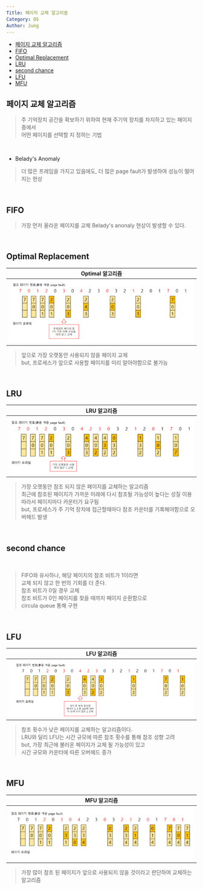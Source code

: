 ```yaml
---
Title: 페이지 교체 알고리즘
Category: OS
Author: Jung
---
```


- [페이지 교체 알고리즘](#페이지-교체-알고리즘)
- [FIFO](#fifo)
- [Optimal Replacement](#optimal-replacement)
- [LRU](#lru)
- [second chance](#second-chance)
- [LFU](#lfu)
- [MFU](#mfu)

## 페이지 교체 알고리즘

> 주 기억장치 공간을 확보하기 위하여 현재 주기억 장치를 차지하고 있는 페이지 중에서  
> 어떤 페이지를 선택할 지 정하는 기법

</br>

- Belady's Anomaly

> 더 많은 프레임을 가지고 있음에도,
> 더 많은 page fault가 발생하여 성능이 떨어지는 현상

</br>

## FIFO

> 가장 먼저 올라온 페이지를 교체
> Belady's anonaly 현상이 발생할 수 있다.

</br>

## Optimal Replacement

|                   Optimal 알고리즘                    |
| :---------------------------------------------------: |
| ![Optimal 알고리즘](../res/_page_replacement_opt.png) |

> 앞으로 가장 오랫동안 사용되지 않을 페이지 교체  
> but, 프로세스가 앞으로 사용할 페이지를 미리 알아야함으로 불가능

</br>

## LRU

|                   LRU 알고리즘                    |
| :-----------------------------------------------: |
| ![LRU 알고리즘](../res/_page_replacement_lru.png) |

> 가장 오랫동안 참조 되지 않은 페이지를 교체하는 알고리즘  
> 최근에 참조된 페이지가 가까운 미래에 다시 참조될 가능성이 높다는 성질 이용  
> 따라서 페이지마다 카운터가 요구됨  
> but, 프로세스가 주 기억 장치에 접근할때마다 참조 카운터를 기록해야함으로 오버헤드 발생

</br>

## second chance

</br>

> FIFO와 유사하나, 해당 페이지의 참조 비트가 1이라면  
> 교체 되지 않고 한 번의 기회를 더 준다.  
> 참조 비트가 0일 경우 교체  
> 참조 비트가 0인 페이지를 찾을 때까지 페이지 순환함으로  
> circula queue 통해 구현

</br>

## LFU

|                   LFU 알고리즘                    |
| :-----------------------------------------------: |
| ![LFU 알고리즘](../res/_page_replacement_lfu.png) |

> 참조 횟수가 낮은 페이지를 교체하는 알고리즘이다.  
> LRU와 달리 LFU는 시간 규모에 따른 참조 횟수를 통해 참조 성향 고려  
> but, 가장 최근에 불러온 페이지가 교체 될 가능성이 있고  
> 시간 규모와 카운터에 따른 오버헤드 증가

</br>

## MFU

|                   MFU 알고리즘                    |
| :-----------------------------------------------: |
| ![MFU 알고리즘](../res/_page_replacement_mfu.png) |

> 가장 많이 참조 된 페이지가 앞으로 사용되지 않을 것이라고 판단하여 교체하는 알고리즘
